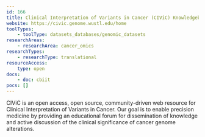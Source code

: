 ```yaml
---
id: 166
title: Clinical Interpretation of Variants in Cancer (CIViC) Knowledgebase
website: https://civic.genome.wustl.edu/home
toolTypes:
	- toolType: datasets_databases/genomic_datasets
researchAreas:
	- researchArea: cancer_omics
researchTypes:
	- researchType: translational
resourceAccess:
    type: open
docs:
    - doc: cbiit
pocs: []        
---
```

CIViC is an open access, open source, community-driven web resource for Clinical Interpretation of Variants in Cancer. Our goal is to enable precision medicine by providing an educational forum for dissemination of knowledge and active discussion of the clinical significance of cancer genome alterations.
